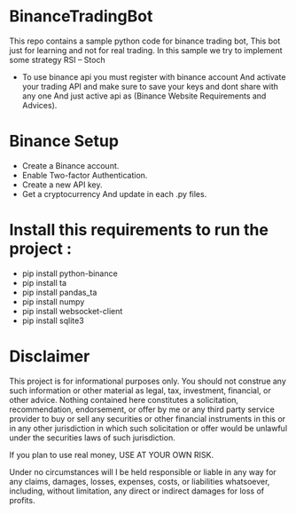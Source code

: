 # BinanceTradingBot

This repo contains a sample python code for binance trading bot,
This bot just for learning and not for real trading. 
In this sample we try to implement some strategy RSI – Stoch

- To use binance api you must register with binance account
And activate your trading API and make sure to save your keys and dont share with any one 
And just active api as (Binance Website Requirements and Advices).

# Binance Setup
- Create a Binance account.
- Enable Two-factor Authentication.
- Create a new API key.
- Get a cryptocurrency And update in each .py files.


# Install this requirements to run the project :
- pip install python-binance
- pip install ta
- pip install pandas_ta
- pip install numpy
- pip install websocket-client
- pip install sqlite3





# Disclaimer
This project is for informational purposes only. You should not construe any such information or other material as legal, tax, investment, financial, or other advice. Nothing contained here constitutes a solicitation, recommendation, endorsement, or offer by me or any third party service provider to buy or sell any securities or other financial instruments in this or in any other jurisdiction in which such solicitation or offer would be unlawful under the securities laws of such jurisdiction.

If you plan to use real money, USE AT YOUR OWN RISK.

Under no circumstances will I be held responsible or liable in any way for any claims, damages, losses, expenses, costs, or liabilities whatsoever, including, without limitation, any direct or indirect damages for loss of profits.
